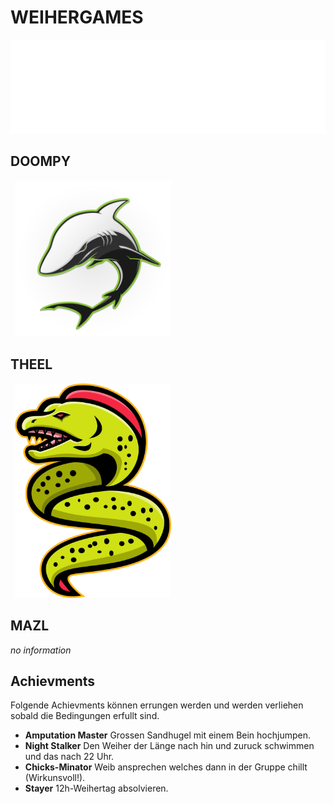 # WEIHERGAMES


<iframe src="../player_all.html"
        width="100%"
        scrolling="no" seamless="seamless"
        frameBorder="0">
</iframe>


## DOOMPY

<img src="images/vectorstock_21320352.png" style="float: center; margin-left: .5em; width: 250px">

## THEEL


<img src="images/vectorstock_21106731.png" style="float: center; margin-left: .5em; width: 250px">

## MAZL

_no information_

## Achievments

Folgende Achievments können errungen werden und werden verliehen sobald die Bedingungen erfullt sind.

- __Amputation Master__ Grossen Sandhugel mit einem Bein hochjumpen.
- __Night Stalker__ Den Weiher der Länge nach hin und zuruck schwimmen und das nach 22 Uhr.
- __Chicks-Minator__ Weib ansprechen welches dann in der Gruppe chillt (Wirkunsvoll!).
- __Stayer__ 12h-Weihertag absolvieren.

